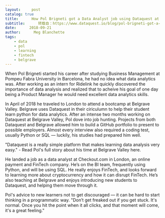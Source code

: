 ```yaml
---
layout:     post
catalog: true
title:      How Pol Brigneti got a Data Analyst job using Dataquest at Belgrave Valley
subtitle:      转载自：https://www.dataquest.io/blog/pol-brigneti-got-a-data-analyst-job-with-dataquest/
date:      2018-09-21
author:      Meg Blanchette
tags:
    - data
    - pol
    - learning
    - fintech
    - belgrave
---
```


When Pol Brigneti started his career after studying Business Management at Pompeu Fabra University in Barcelona, he had no idea what data analytics was. After working as an intern for Ridelink he quickly discovered the importance of data analysis and realized that to acheive his goal of one day being a Product Manager he would need excellent data analytics skills.

In April of 2018 he traveled to London to attend a bootcamp at Belgrave Valley. Belgrave uses Dataquest in their ciriculumn to help their student learn python for data analytics. After an intense two months working on Dataquest at Belgrave Valley, Pol dove into job hunting. Projects from both Dataquest and Belgrave allowed him to build a GitHub portfolio to present to possible employers. Almost every interview also required a coding test, usually Python or SQL — luckily, his studies had prepared him well.

"Dataquest is a really simple platform that makes learning data analysis very easy." - Read Pol's full story about his time at Belgrave Valley here.

He landed a job as a data analyst at Checkout.com in London, an online payment and FinTech company. He’s on the BI team, frequently using Python, and will be using SQL. He really enjoys FinTech, and looks forward to learning more about cryptocurrency and how it can disrupt FinTech. He’s also teaching at Belgrave and enjoys introducing new students to Dataquest, and helping them move through it.

Pol's advice to new learners not to get discouraged — it can be hard to start thinking in a programmatic way. "Don’t get freaked out if you get stuck. It's normal. Once you hit the point when it all clicks, and that moment will come, it's a great feeling."

